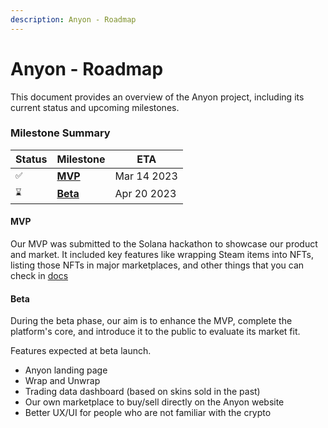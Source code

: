 ```yaml
---
description: Anyon - Roadmap
---
```


# Anyon - Roadmap 

This document provides an overview of the Anyon project, including its current status and upcoming milestones.

### Milestone Summary

| Status | Milestone | ETA |
| -- | -- | -- |
| `✅` | **[MVP](#mvp)** | Mar 14 2023 |
| `⌛` | **[Beta](#beta)** | Apr 20 2023 |

#### MVP

Our MVP was submitted to the Solana hackathon to showcase our product and market. It included key features like wrapping Steam items into NFTs, listing those NFTs in major marketplaces, and other things that you can check in [docs](./README.md)  

#### Beta

During the beta phase, our aim is to enhance the MVP, complete the platform's core, and introduce it to the public to evaluate its market fit.

Features expected at beta launch.
  * Anyon landing page
  * Wrap and Unwrap
  * Trading data dashboard (based on skins sold in the past)
  * Our own marketplace to buy/sell directly on the Anyon website
  * Better UX/UI for people who are not familiar with the crypto